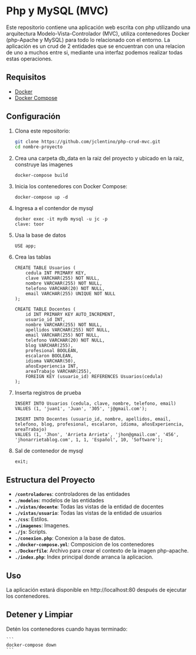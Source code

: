# Php y MySQL (MVC) 

Este repositorio contiene una aplicación web escrita con php utilizando una arquitectura Modelo-Vista-Controlador (MVC), utiliza contenedores Docker (php-Apache y MySQL) para todo lo relacionado con el entorno. La aplicación es un crud de 2 entidades que se encuentran con una relacion de uno a muchos entre si, mediante una interfaz podemos realizar todas estas operaciones.

## Requisitos

- [Docker](https://www.docker.com/get-started)
- [Docker Compose](https://docs.docker.com/compose/install/)

## Configuración

1. Clona este repositorio:

    ```bash
    git clone https://github.com/jclentino/php-crud-mvc.git
    cd nombre-proyecto
    ```

2. Crea una carpeta db_data en la raiz del proyecto y ubicado en la raiz, construye las imagenes 

    ```
    docker-compose build
    ```

3. Inicia los contenedores con Docker Compose:

    ```
    docker-compose up -d
    ```
4. Ingresa a el contendor de mysql 
    
    ```
    docker exec -it mydb mysql -u jc -p
    clave: toor 
    ```

5. Usa la base de datos 

    ```
    USE app; 
    ```

6. Crea las tablas 
   
    ```
    CREATE TABLE Usuarios (
        cedula INT PRIMARY KEY,
        clave VARCHAR(255) NOT NULL,
        nombre VARCHAR(255) NOT NULL,
        telefono VARCHAR(20) NOT NULL,
        email VARCHAR(255) UNIQUE NOT NULL
    );

    CREATE TABLE Docentes (
        id INT PRIMARY KEY AUTO_INCREMENT,
        usuario_id INT,
        nombre VARCHAR(255) NOT NULL,
        apellidos VARCHAR(255) NOT NULL,
        email VARCHAR(255) NOT NULL,
        telefono VARCHAR(20) NOT NULL,
        blog VARCHAR(255),
        profesional BOOLEAN,
        escalaron BOOLEAN,
        idioma VARCHAR(50),
        añosExperiencia INT,
        areaTrabajo VARCHAR(255),
        FOREIGN KEY (usuario_id) REFERENCES Usuarios(cedula)
    ); 
    ```

7. Inserta registros de prueba 

    ```
    INSERT INTO Usuarios (cedula, clave, nombre, telefono, email)
    VALUES (1, 'juan1', 'Juan', '305', 'j@gmail.com');

    INSERT INTO Docentes (usuario_id, nombre, apellidos, email, telefono, blog, profesional, escalaron, idioma, añosExperiencia, areaTrabajo)
    VALUES (1, 'Jhon', 'Arrieta Arrieta', 'jhon@gmail.com', '456', 'jhonarrietablog.com', 1, 1, 'Español', 10, 'Software');
    ```

8. Sal de contenedor de mysql 

    ```
    exit;     
    ```

## Estructura del Proyecto

- **`/controladores`**: controladores de las entidades 
- **`./modelos`**: modelos de las entidades 
- **`./vistas/docente`**: Todas las vistas de la entidad de docentes 
- **`./vistas/usuario`**: Todas las vistas de la entidad de usuarios 
- **`./css`**: Estilos.
- **`./imagenes`**: Imagenes.
- **`./js`**: Scripts.
- **`./conexion.php`**: Conexion a la base de datos.
- **`./docker-compose.yml`**: Composicion de los contenedores 
- **`./Dockerfile`**: Archivo para crear el contexto de la imagen php-apache.
- **`./index.php`**: Index principal donde arranca la aplicacion.


## Uso

La aplicación estará disponible en http://localhost:80 después de ejecutar los contenedores.

## Detener y Limpiar

Detén los contenedores cuando hayas terminado:
    
    ```
    docker-compose down
    ```

